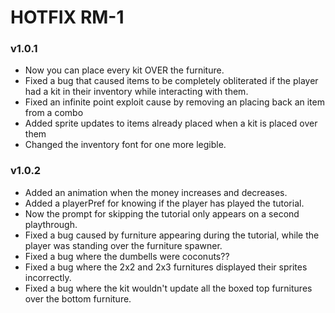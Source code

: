 # HOTFIX RM-1

### v1.0.1

+ Now you can place every kit OVER the furniture.
+ Fixed a bug that caused items to be completely obliterated if the player had a kit in their inventory while interacting with them.
+ Fixed an infinite point exploit cause by removing an placing back an item from a combo
+ Added sprite updates to items already placed when a kit is placed over them
+ Changed the inventory font for one more legible.

### v1.0.2

+ Added an animation when the money increases and decreases.
+ Added a playerPref for knowing if the player has played the tutorial.
+ Now the prompt for skipping the tutorial only appears on a second playthrough.
+ Fixed a bug caused by furniture appearing during the tutorial, while the player was standing over the furniture spawner.
+ Fixed a bug where the dumbells were coconuts??
+ Fixed a bug where the 2x2 and 2x3 furnitures displayed their sprites incorrectly.
+ Fixed a bug where the kit wouldn't update all the boxed top furnitures over the bottom furniture.